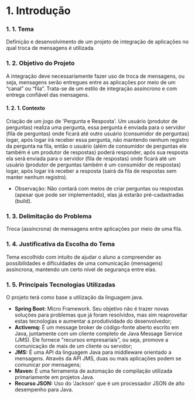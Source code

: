 # 1. Introdução

### 1. 1. Tema

Definição e desenvolvimento de um projeto de integração de aplicações no qual troca de mensagens é utilizada.

### 1. 2. Objetivo do Projeto

A integração deve necessariamente fazer uso de troca de mensagens, ou seja, mensagens serão entregues entre as aplicações por meio de um “canal” ou “fila”. Trata-se de um estilo de integração assíncrono e com entrega confiável das mensagens.

#### 1. 2. 1. Contexto

Criação de um jogo de 'Pergunta e Resposta'. Um usuário (produtor de perguntas) realiza uma pergunta, essa pergunta é enviada para o servidor (fila de perguntas) onde ficará até outro usuário (consumidor de perguntas) logar, após logar irá receber essa pergunta, não mantendo nenhum registro da pergunta na fila, então o usuário (além de consumidor de perguntas ele também é um produtor de respostas) poderá responder, após sua resposta ela será enviada para o servidor (fila de respostas) onde ficará até um usuário (produtor de perguntas também é um consumidor de respostas) logar, após logar irá receber a resposta (sairá da fila de respostas sem manter nenhum registro).

* Observação: Não contará com meios de criar perguntas ou respostas (apesar que pode ser implementado), elas já estarão pré-cadastradas (build).

### 1. 3. Delimitação do Problema 

Troca (assíncrona) de mensagens entre aplicações por meio de uma fila.

### 1. 4. Justificativa da Escolha do Tema 

Tema escolhido com intuito de ajudar o aluno a compreender as possibilidades e dificuldades de uma comunicação (mensagens) assíncrona, mantendo um certo nível de segurança entre elas.

### 1. 5. Principais Tecnologias Utilizadas

O projeto terá como base a utilização da linguagem java.

- **Spring Boot:** Micro Framework. Seu objetivo não é trazer novas soluções para problemas que já foram resolvidos, mas sim reaproveitar estas tecnologias e aumentar a produtividade do desenvolvedor;
- **Activemq:** É um message broker de código-fonte aberto escrito em Java, juntamente com um cliente completo de Java Message Service (JMS). Ele fornece "recursos empresariais", ou seja, promove a comunicação de mais de um cliente ou servidor;
- **JMS:** É uma API da linguagem Java para middleware orientado a mensagens. Através da API JMS, duas ou mais aplicações podem se comunicar por mensagens;
- **Maven:** É uma ferramenta de automação de compilação utilizada primariamente em projetos Java.
- **Recurso JSON:** Uso do 'Jackson' que é um processador JSON de alto desempenho para Java.
